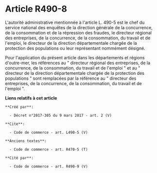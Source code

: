 # Article R490-8

L'autorité administrative mentionnée à l'article L. 490-5 est le chef du service national des enquêtes de la direction
générale de la concurrence, de la consommation et de la répression des fraudes, le directeur régional des entreprises, de la
concurrence, de la consommation, du travail et de l'emploi, le directeur de la direction départementale chargée de la
protection des populations ou leur représentant nommément désigné. 

Pour l'application du présent article dans les départements et régions d'outre-mer, les références au " directeur régional
des entreprises, de la concurrence, de la consommation, du travail et de l'emploi " et au " directeur de la direction
départementale chargée de la protection des populations " sont remplacées par la référence au " directeur des entreprises, de
la concurrence, de la consommation, du travail et de l'emploi ".

**Liens relatifs à cet article**

	**Créé par**:

	  - Décret n°2017-305 du 9 mars 2017 - art. 2 (V)

	**Cite**:

	  - Code de commerce - art. L490-5 (V)

	**Anciens textes**:

	  - Code de commerce - art. R470-5 (T)

	**Cité par**:

	  - Code de commerce - art. R490-9 (V)

